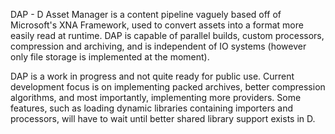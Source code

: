 DAP - D Asset Manager is a content pipeline vaguely based off of Microsoft's XNA Framework, used to convert assets into a format more easily read at runtime. DAP is capable of parallel builds, custom processors, compression and archiving, and is independent of IO systems (however only file storage is implemented at the moment).

DAP is a work in progress and not quite ready for public use. Current development focus is on implementing packed archives, better compression algorithms, and most importantly, implementing more providers. Some features, such as loading dynamic libraries containing importers and processors, will have to wait until better shared library support exists in D.